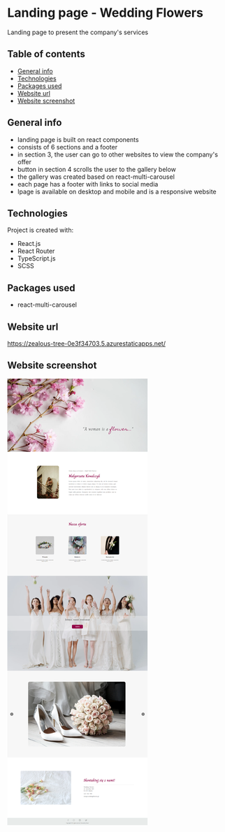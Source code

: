 # Landing page - Wedding Flowers
Landing page to present the company's services

## Table of contents
- [General info](#general-info)
- [Technologies](#technologies)
- [Packages used](#packages-used)
- [Website url](#website-url)
- [Website screenshot](#website-screenshots)

## General info
- landing page is built on react components
- consists of 6 sections and a footer
- in section 3, the user can go to other websites to view the company's offer
- button in section 4 scrolls the user to the gallery below
- the gallery was created based on react-multi-carousel
- each page has a footer with links to social media
- lpage is available on desktop and mobile and is a responsive website

## Technologies
Project is created with:
- React.js
- React Router
- TypeScript.js
- SCSS

## Packages used
- react-multi-carousel

## Website url
https://zealous-tree-0e3f34703.5.azurestaticapps.net/

## Website screenshot
<img src="./src/img/screenshot.png" alt="app-screenshot">